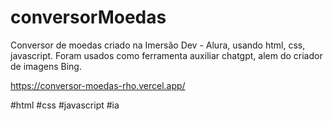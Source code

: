 # conversorMoedas

Conversor de moedas criado na Imersão Dev - Alura, usando html, css, javascript.
Foram usados como ferramenta auxiliar chatgpt, alem  do criador de imagens Bing.

 https://conversor-moedas-rho.vercel.app/

#html #css #javascript #ia
